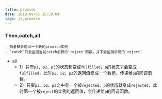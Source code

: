 ```yaml
---
title: promise
date: 2019-09-05 16:39:04
tags: js,promise
---
```




### Then,catch,all

	- 两者都会返回一个新的promise实例
	- `catch`只会监测当前catch前面的`reject`函数，并不会监测后面的`reject`
 - all  
   	- 1）只有`p1`、`p2`、`p3`的状态都变成`fulfilled`，`p`的状态才会变成`fulfilled`，此时`p1`、`p2`、`p3`的返回值组成一个数组，传递给`p`的回调函数。
   	- 2）只要`p1`、`p2`、`p3`之中有一个被`rejected`，`p`的状态就变成`rejected`，此时第一个被`reject`的实例的返回值，会传递给`p`的回调函数。

